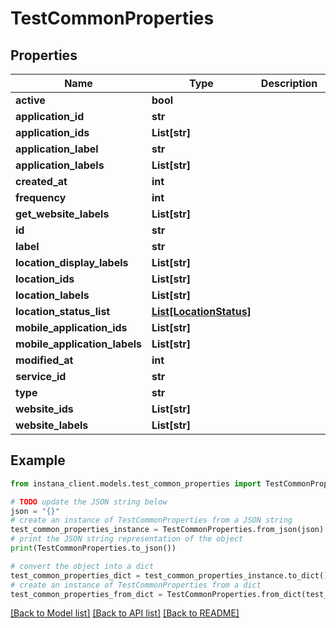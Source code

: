 # TestCommonProperties


## Properties

Name | Type | Description | Notes
------------ | ------------- | ------------- | -------------
**active** | **bool** |  | 
**application_id** | **str** |  | [optional] 
**application_ids** | **List[str]** |  | [optional] 
**application_label** | **str** |  | [optional] 
**application_labels** | **List[str]** |  | [optional] 
**created_at** | **int** |  | [optional] 
**frequency** | **int** |  | 
**get_website_labels** | **List[str]** |  | [optional] 
**id** | **str** |  | 
**label** | **str** |  | 
**location_display_labels** | **List[str]** |  | [optional] 
**location_ids** | **List[str]** |  | [optional] 
**location_labels** | **List[str]** |  | [optional] 
**location_status_list** | [**List[LocationStatus]**](LocationStatus.md) |  | [optional] 
**mobile_application_ids** | **List[str]** |  | [optional] 
**mobile_application_labels** | **List[str]** |  | [optional] 
**modified_at** | **int** |  | [optional] 
**service_id** | **str** |  | [optional] 
**type** | **str** |  | 
**website_ids** | **List[str]** |  | [optional] 
**website_labels** | **List[str]** |  | [optional] 

## Example

```python
from instana_client.models.test_common_properties import TestCommonProperties

# TODO update the JSON string below
json = "{}"
# create an instance of TestCommonProperties from a JSON string
test_common_properties_instance = TestCommonProperties.from_json(json)
# print the JSON string representation of the object
print(TestCommonProperties.to_json())

# convert the object into a dict
test_common_properties_dict = test_common_properties_instance.to_dict()
# create an instance of TestCommonProperties from a dict
test_common_properties_from_dict = TestCommonProperties.from_dict(test_common_properties_dict)
```
[[Back to Model list]](../README.md#documentation-for-models) [[Back to API list]](../README.md#documentation-for-api-endpoints) [[Back to README]](../README.md)


